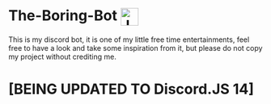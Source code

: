 # The-Boring-Bot <img align="center" alt="Java" width="35px" src="https://raw.githubusercontent.com/leuconxyz/leuconxyz/main/Icons/tbc.png?raw=true"/>
This is my discord bot, it is one of my little free time entertainments, feel free to have a look and take some inspiration from it, but please do not copy my project without crediting me.


# [BEING UPDATED TO Discord.JS 14]

